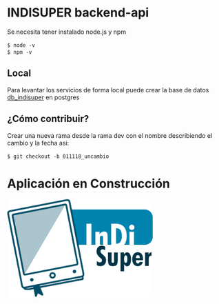 # INDISUPER backend-api

Se necesita tener instalado node.js y npm

~~~
$ node -v
$ npm -v
~~~

## Local

Para levantar los servicios de forma local puede crear la base de datos [db_indisuper](https://github.com/IndiSuper/db_indisuper) en postgres


## ¿Cómo contribuir? 

Crear una nueva rama desde la rama dev con el nombre describiendo el cambio y la fecha asi: 

~~~
$ git checkout -b 011118_uncambio
~~~

# Aplicación en Construcción

![](https://raw.githubusercontent.com/IndiSuper/grupo-139-indisuper-ionic-app/master/src/assets/img/indisuper.png)
